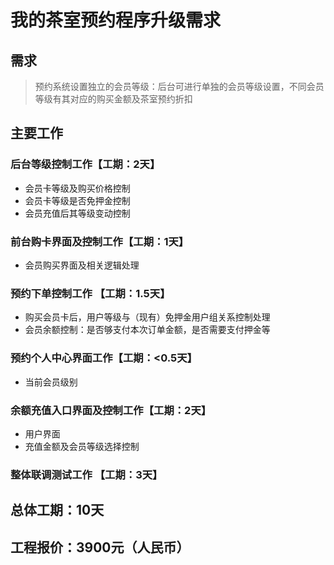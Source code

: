 # 我的茶室预约程序升级需求

## 需求

> 预约系统设置独立的会员等级：后台可进行单独的会员等级设置，不同会员等级有其对应的购买金额及茶室预约折扣

## 主要工作

### 后台等级控制工作【工期：2天】

- 会员卡等级及购买价格控制
- 会员卡等级是否免押金控制
- 会员充值后其等级变动控制



### 前台购卡界面及控制工作【工期：1天】

- 会员购买界面及相关逻辑处理

### 预约下单控制工作 【工期：1.5天】

- 购买会员卡后，用户等级与（现有）免押金用户组关系控制处理
- 会员余额控制：是否够支付本次订单金额，是否需要支付押金等

### 预约个人中心界面工作【工期：<0.5天】

- 当前会员级别

### 余额充值入口界面及控制工作【工期：2天】

- 用户界面
- 充值金额及会员等级选择控制

### 整体联调测试工作 【工期：3天】



## 总体工期：10天

## 工程报价：3900元（人民币）

